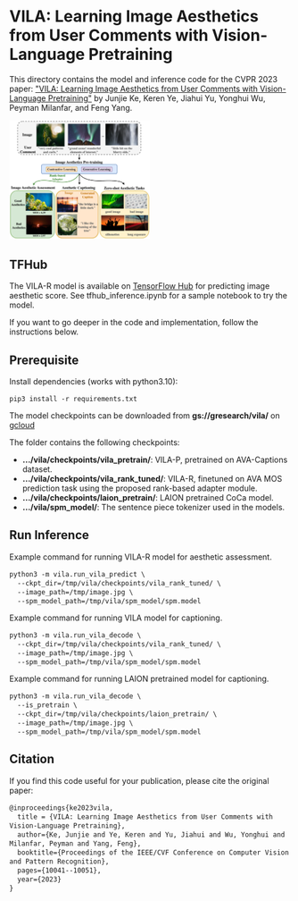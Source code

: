 # VILA: Learning Image Aesthetics from User Comments with Vision-Language Pretraining

This directory contains the model and inference code for the CVPR 2023 paper:
["VILA: Learning Image Aesthetics from User Comments with Vision-Language
Pretraining"](https://openaccess.thecvf.com/content/CVPR2023/html/Ke_VILA_Learning_Image_Aesthetics_From_User_Comments_With_Vision-Language_Pretraining_CVPR_2023_paper.html)
by Junjie Ke, Keren Ye, Jiahui Yu, Yonghui Wu, Peyman Milanfar, and Feng Yang.

<img src="images/overview.png" alt="Model overview" style="width: 50%;">

## TFHub

The VILA-R model is available on [TensorFlow Hub](https://tfhub.dev/s?q=vila)
for predicting image aesthetic score. See tfhub_inference.ipynb for a sample
notebook to try the model.

If you want to go deeper in the code and implementation, follow the instructions below.

## Prerequisite

Install dependencies (works with python3.10):

```
pip3 install -r requirements.txt
```

The model checkpoints can be downloaded from **gs://gresearch/vila/** on
[gcloud](https://cloud.google.com/sdk/docs/install)

The folder contains the following checkpoints:

-   **.../vila/checkpoints/vila_pretrain/**: VILA-P, pretrained on AVA-Captions
    dataset.
-   **.../vila/checkpoints/vila_rank_tuned/**: VILA-R, finetuned on AVA MOS
    prediction task using the proposed rank-based adapter module.
-   **.../vila/checkpoints/laion_pretrain/**: LAION pretrained CoCa model.
-   **.../vila/spm_model/**: The sentence piece tokenizer used in the models.

## Run Inference

Example command for running VILA-R model for aesthetic assessment.

```shell
python3 -m vila.run_vila_predict \
  --ckpt_dir=/tmp/vila/checkpoints/vila_rank_tuned/ \
  --image_path=/tmp/image.jpg \
  --spm_model_path=/tmp/vila/spm_model/spm.model
```

Example command for running VILA model for captioning.

```shell
python3 -m vila.run_vila_decode \
  --ckpt_dir=/tmp/vila/checkpoints/vila_rank_tuned/ \
  --image_path=/tmp/image.jpg \
  --spm_model_path=/tmp/vila/spm_model/spm.model
```

Example command for running LAION pretrained model for captioning.

```shell
python3 -m vila.run_vila_decode \
  --is_pretrain \
  --ckpt_dir=/tmp/vila/checkpoints/laion_pretrain/ \
  --image_path=/tmp/image.jpg \
  --spm_model_path=/tmp/vila/spm_model/spm.model
```

## Citation

If you find this code useful for your publication, please cite the original
paper:

```
@inproceedings{ke2023vila,
  title = {VILA: Learning Image Aesthetics from User Comments with Vision-Language Pretraining},
  author={Ke, Junjie and Ye, Keren and Yu, Jiahui and Wu, Yonghui and Milanfar, Peyman and Yang, Feng},
  booktitle={Proceedings of the IEEE/CVF Conference on Computer Vision and Pattern Recognition},
  pages={10041--10051},
  year={2023}
}
```
